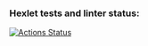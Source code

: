 ### Hexlet tests and linter status:
[![Actions Status](https://github.com/vadimkulishov/frontend-project-46/actions/workflows/hexlet-check.yml/badge.svg)](https://github.com/vadimkulishov/frontend-project-46/actions)